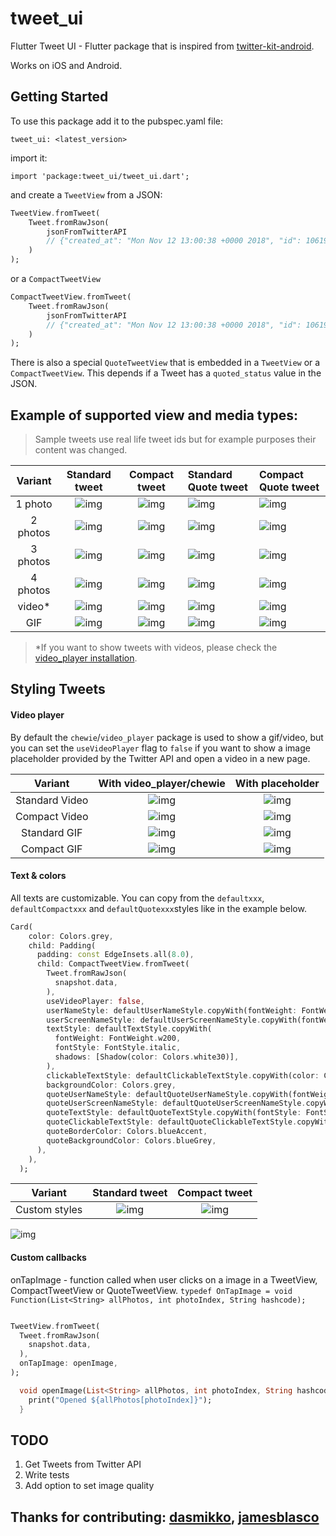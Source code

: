 # tweet_ui

Flutter Tweet UI - Flutter package that is inspired from [twitter-kit-android](https://github.com/twitter-archive/twitter-kit-android). 

Works on iOS and Android.

## Getting Started

To use this package add it to the pubspec.yaml file:

`tweet_ui: <latest_version>`

import it:
 
`import 'package:tweet_ui/tweet_ui.dart';`

and create a `TweetView` from a JSON:

```dart
TweetView.fromTweet(
    Tweet.fromRawJson(
        jsonFromTwitterAPI
        // {"created_at": "Mon Nov 12 13:00:38 +0000 2018", "id": 1061967001177018368, ...
    )
);
```

or a `CompactTweetView`

```dart
CompactTweetView.fromTweet(
    Tweet.fromRawJson(
        jsonFromTwitterAPI
        // {"created_at": "Mon Nov 12 13:00:38 +0000 2018", "id": 1061967001177018368, ...
    )
);
```

There is also a special `QuoteTweetView` that is embedded in a `TweetView` or a `CompactTweetView`. This depends if a Tweet has a `quoted_status` value in the JSON.

## Example of supported view and media types:

> Sample tweets use real life tweet ids but for example purposes their content was changed.

| Variant  |                                            Standard tweet                                             |                                            Compact tweet                                             | Standard Quote tweet                                                                                        | Compact Quote tweet                                                                                        |
|:--------:|:-----------------------------------------------------------------------------------------------------:|:----------------------------------------------------------------------------------------------------:|:------------------------------------------------------------------------------------------------------------|:-----------------------------------------------------------------------------------------------------------|
| 1 photo  | ![img](https://raw.githubusercontent.com/schibsted/tweet_ui/master/screenshots/standard_1_photo.png)  | ![img](https://raw.githubusercontent.com/schibsted/tweet_ui/master/screenshots/compact_1_photo.png)  | ![img](https://raw.githubusercontent.com/schibsted/tweet_ui/master/screenshots/standard_quote_1_photo.png)  | ![img](https://raw.githubusercontent.com/schibsted/tweet_ui/master/screenshots/compact_quote_1_photo.png)  |
| 2 photos | ![img](https://raw.githubusercontent.com/schibsted/tweet_ui/master/screenshots/standard_2_photos.png) | ![img](https://raw.githubusercontent.com/schibsted/tweet_ui/master/screenshots/compact_2_photos.png) | ![img](https://raw.githubusercontent.com/schibsted/tweet_ui/master/screenshots/standard_quote_2_photos.png) | ![img](https://raw.githubusercontent.com/schibsted/tweet_ui/master/screenshots/compact_quote_2_photos.png) |
| 3 photos | ![img](https://raw.githubusercontent.com/schibsted/tweet_ui/master/screenshots/standard_3_photos.png) | ![img](https://raw.githubusercontent.com/schibsted/tweet_ui/master/screenshots/compact_3_photos.png) | ![img](https://raw.githubusercontent.com/schibsted/tweet_ui/master/screenshots/standard_quote_3_photos.png) | ![img](https://raw.githubusercontent.com/schibsted/tweet_ui/master/screenshots/compact_quote_3_photos.png) |
| 4 photos | ![img](https://raw.githubusercontent.com/schibsted/tweet_ui/master/screenshots/standard_4_photos.png) | ![img](https://raw.githubusercontent.com/schibsted/tweet_ui/master/screenshots/compact_4_photos.png) | ![img](https://raw.githubusercontent.com/schibsted/tweet_ui/master/screenshots/standard_quote_4_photos.png) | ![img](https://raw.githubusercontent.com/schibsted/tweet_ui/master/screenshots/compact_quote_4_photos.png) |
|  video*  |  ![img](https://raw.githubusercontent.com/schibsted/tweet_ui/master/screenshots/standard_video.png)   |  ![img](https://raw.githubusercontent.com/schibsted/tweet_ui/master/screenshots/compact_video.png)   | ![img](https://raw.githubusercontent.com/schibsted/tweet_ui/master/screenshots/standard_quote_video.png)    | ![img](https://raw.githubusercontent.com/schibsted/tweet_ui/master/screenshots/compact_quote_video.png)    |
|   GIF    |   ![img](https://raw.githubusercontent.com/schibsted/tweet_ui/master/screenshots/standard_gif.png)    |   ![img](https://raw.githubusercontent.com/schibsted/tweet_ui/master/screenshots/compact_gif.png)    | ![img](https://raw.githubusercontent.com/schibsted/tweet_ui/master/screenshots/standard_quote_gif.png)      | ![img](https://raw.githubusercontent.com/schibsted/tweet_ui/master/screenshots/compact_quote_gif.png)      |

> *If you want to show tweets with videos, please check the [video_player installation](https://pub.dev/packages/video_player#installation).

## Styling Tweets

#### Video player 
By default the `chewie`/`video_player` package is used to show a gif/video, but you can set the `useVideoPlayer` flag to `false` if you want to show a image placeholder provided by the Twitter API and open a video in a new page.

|    Variant     |                                      With video_player/chewie                                      |                                                With placeholder                                                |
|:--------------:|:--------------------------------------------------------------------------------------------------:|:--------------------------------------------------------------------------------------------------------------:|
| Standard Video | ![img](https://raw.githubusercontent.com/schibsted/tweet_ui/master/screenshots/standard_video.png) | ![img](https://raw.githubusercontent.com/schibsted/tweet_ui/master/screenshots/standard_video_placeholder.png) |
| Compact Video  | ![img](https://raw.githubusercontent.com/schibsted/tweet_ui/master/screenshots/compact_video.png)  | ![img](https://raw.githubusercontent.com/schibsted/tweet_ui/master/screenshots/compact_video_placeholder.png)  |
|  Standard GIF  |  ![img](https://raw.githubusercontent.com/schibsted/tweet_ui/master/screenshots/standard_gif.png)  |  ![img](https://raw.githubusercontent.com/schibsted/tweet_ui/master/screenshots/standard_gif_placeholder.png)  |
|  Compact GIF   |  ![img](https://raw.githubusercontent.com/schibsted/tweet_ui/master/screenshots/compact_gif.png)   |  ![img](https://raw.githubusercontent.com/schibsted/tweet_ui/master/screenshots/compact_gif_placeholder.png)   |


#### Text & colors 
All texts are customizable. You can copy from the `defaultxxx`, `defaultCompactxxx` and `defaultQuotexxx`styles like in the example below.

```dart
Card(
    color: Colors.grey,
    child: Padding(
      padding: const EdgeInsets.all(8.0),
      child: CompactTweetView.fromTweet(
        Tweet.fromRawJson(
          snapshot.data,
        ),
        useVideoPlayer: false,
        userNameStyle: defaultUserNameStyle.copyWith(fontWeight: FontWeight.w200),
        userScreenNameStyle: defaultUserScreenNameStyle.copyWith(fontWeight: FontWeight.w600),
        textStyle: defaultTextStyle.copyWith(
          fontWeight: FontWeight.w200,
          fontStyle: FontStyle.italic,
          shadows: [Shadow(color: Colors.white30)],
        ),
        clickableTextStyle: defaultClickableTextStyle.copyWith(color: Colors.white),
        backgroundColor: Colors.grey,
        quoteUserNameStyle: defaultQuoteUserNameStyle.copyWith(fontWeight: FontWeight.w800),
        quoteUserScreenNameStyle: defaultQuoteUserScreenNameStyle.copyWith(fontWeight: FontWeight.w100),
        quoteTextStyle: defaultQuoteTextStyle.copyWith(fontStyle: FontStyle.italic),
        quoteClickableTextStyle: defaultQuoteClickableTextStyle.copyWith(color: Colors.cyanAccent),
        quoteBorderColor: Colors.blueAccent,
        quoteBackgroundColor: Colors.blueGrey,
      ),
    ),
  );
```

|    Variant    | Standard tweet                                                               | Compact tweet                                                               |
|:-------------:|:-----------------------------------------------------------------------------:|:----------------------------------------------------------------------------:|
| Custom styles | ![img](https://raw.githubusercontent.com/schibsted/tweet_ui/master/screenshots/standard_quote_custom.png) | ![img](https://raw.githubusercontent.com/schibsted/tweet_ui/master/screenshots/compact_quote_custom.png) |


![img](https://raw.githubusercontent.com/schibsted/tweet_ui/master/screenshots/diagram.jpg)

#### Custom callbacks

onTapImage - function called when user clicks on a image in a TweetView, CompactTweetView or QuoteTweetView.
`typedef OnTapImage = void Function(List<String> allPhotos, int photoIndex, String hashcode);`

```dart

TweetView.fromTweet(
  Tweet.fromRawJson(
    snapshot.data,
  ),
  onTapImage: openImage,
);

  void openImage(List<String> allPhotos, int photoIndex, String hashcode) {
    print("Opened ${allPhotos[photoIndex]}");
  }
```
  
## TODO

1. Get Tweets from Twitter API
2. Write tests
3. Add option to set image quality

## Thanks for contributing: [dasmikko](https://github.com/dasmikko), [jamesblasco](https://github.com/jamesblasco)